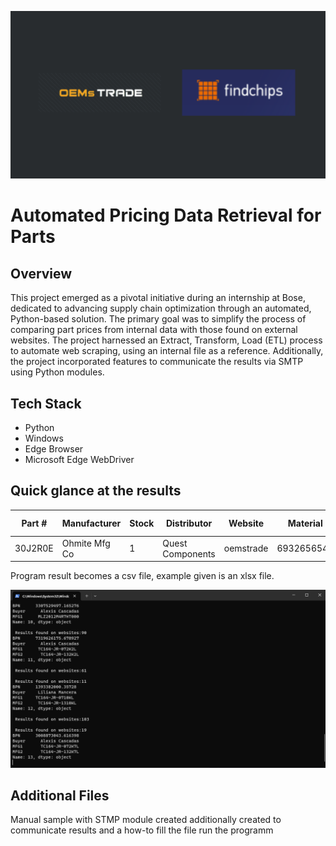 ![banner](assets/banner.png)
# Automated Pricing Data Retrieval for Parts

## Overview
This project emerged as a pivotal initiative during an internship at Bose, dedicated to advancing supply chain optimization through an automated, Python-based solution. The primary goal was to simplify the process of comparing part prices from internal data with those found on external websites. The project harnessed an Extract, Transform, Load (ETL) process to automate web scraping, using an internal file as a reference. Additionally, the project incorporated features to communicate the results via SMTP using Python modules.

## Tech Stack
- Python
- Windows
- Edge Browser
- Microsoft Edge WebDriver

## Quick glance at the results

| Part #     	                | Manufacturer 	    | Stock        | Distributor         | Website      |  Material  |    Buyer        | Lot Qty      |     Price       |
|-------------------	        |------------------	|------------- |--------------|---------------- |------------ |-------------- |------------| ------------------------------ |
| 30J2R0E      |      Ohmite Mfg Co         |    1        |     Quest Components      |      oemstrade         |    6932656541  |  John K.          |      2500      |      0.56    |

Program result becomes a csv file, example given is an xlsx file.

![screenshot](assets/screenshot.png)

## Additional Files
Manual sample with STMP module created additionally created to communicate results and a how-to fill the file run the programm
